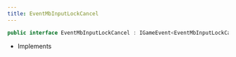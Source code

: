 ```yaml
---
title: EventMbInputLockCancel
---
```


```csharp
public interface EventMbInputLockCancel : IGameEvent<EventMbInputLockCancel>
```

- Implements

